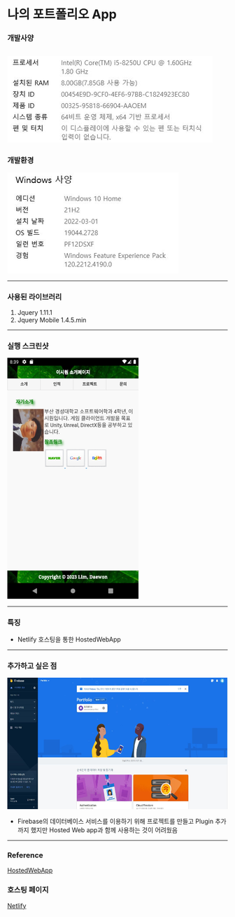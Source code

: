 # 나의 포트폴리오 App    

### 개발사양
![Spec](/IMG/Spec.JPG)
---
### 개발환경
![OS](/IMG/OS.JPG)    

---
### 사용된 라이브러리    
1. Jquery 1.11.1
2. Jquery Mobile 1.4.5.min

---
### 실행 스크린샷    
<img src="/IMG/Portfolio.png" width="300" height="550">    

---
### 특징

* Netlify 호스팅을 통한 HostedWebApp

---
### 추가하고 싶은 점    
<img src="/IMG/FirebaseIMG.JPG" width="600" height="300">     

* Firebase의 데이터베이스 서비스를 이용하기 위해 프로젝트를 만들고 Plugin 추가까지 했지만 Hosted Web app과 함께 사용하는 것이 어려웠음

---
### Reference
[HostedWebApp](https://bundw.tistory.com/64)


### 호스팅 페이지
[Netlify](https://642f2bfc24e80a05334ded69--gorgeous-kangaroo-075086.netlify.app)

